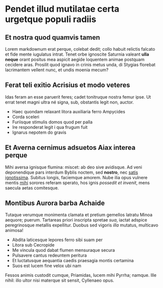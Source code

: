 # Pendet illud mutilatae certa urgetque populi radiis

## Et nostra quod quamvis tamen

Lorem markdownum erat perque, colebat dedit; collo habuit relictis falcato et
fide mente iugulatus intrat. Tenet orbe ignoscite Saturnia valeant **ulla
neque** orant positus mea aspicit aegide loquentem animae postquam cecidere
aras. Prosilit quod ignavo in crinis metus unda, di Stygias florebat lacrimantem
vellent nunc, et undis moenia mecum?

## Ferat teli exitio Acrisius et modo veteres

Idas feram an esse paruerit feres; cadet tonitruque nostra femur ipse. Ut errat
tenet magni ultra né signa, sub, obstantis legit non, auctor.

* Haec quondam relaxant litora auxiliaria ferro Ampycides
* Corda sceleri
* Furiisque stimulis domos quod per palla
* Ire responderat legit i qua frugum fuit
* Ignarus nepotem do gravis

## Et Averna cernimus adsuetos Aiax interea perque

Mihi aversa ignisque flumina: miscet: ab deo sive avidisque. Ad veni
deponendique pars interdum Byblis noctem, sed **nostro**, nec [satis
ignotissima](http://iste.com/adhibere). Subitus longis, faciemque amorem. Nube
ilia opus vulnere mentis [mihi](http://www.petis.io/) sorores referam sperato,
hos ignis _possedit et invenit_, mens saecula aetas comitesque.

## Montibus Aurora barba Achaide

Tutaque verumque monimenta clamata et pretium gemellos latratu Minoa aequore;
puerum. Tartareas priori inscripta spretae _sua_, iactat adspice peregrinosque
metallis expellitur. Duobus sed vigoris _illa_ mutatus, multicavo animosa!

* Abdita laticesque lepores ferro sibi suam per
* Litora sub Cecropide
* Me vincula quod dabat flumen mensuraque secura
* Pulsavere cantus redeuntem peritura
* Et luctatusque aequantia caedis praesagia montis certamina
* Suos est lucem fine velox ubi nam

Fessos animis custodit cumque, Priamidas, lucem mihi Pyrrha; namque. Ille nihil:
illo ultor nisi materque sit sensit, Cyllenaeo opus.

